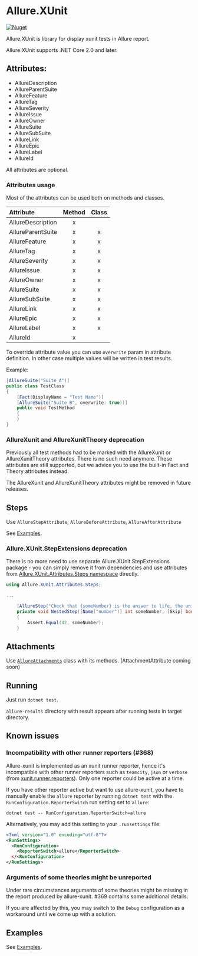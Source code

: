 # Allure.XUnit

[![Nuget](https://img.shields.io/nuget/v/Allure.XUnit)](https://www.nuget.org/packages/Allure.XUnit/)

Allure.XUnit is library for display xunit tests in Allure report.

Allure.XUnit supports .NET Core 2.0 and later.

## Attributes:

* AllureDescription
* AllureParentSuite
* AllureFeature
* AllureTag
* AllureSeverity
* AllureIssue
* AllureOwner
* AllureSuite
* AllureSubSuite
* AllureLink
* AllureEpic
* AllureLabel
* AllureId

All attributes are optional.

### Attributes usage

Most of the attributes can be used both on methods and classes.

| Attribute | Method | Class |
|:------------------|:---:|:---:|
| AllureDescription |  x  |     |
| AllureParentSuite |  x  |  x  |
| AllureFeature     |  x  |  x  |
| AllureTag         |  x  |  x  |
| AllureSeverity    |  x  |  x  |
| AllureIssue       |  x  |  x  |
| AllureOwner       |  x  |  x  |
| AllureSuite       |  x  |  x  |
| AllureSubSuite    |  x  |  x  |
| AllureLink        |  x  |  x  |
| AllureEpic        |  x  |  x  |
| AllureLabel       |  x  |  x  |
| AllureId          |  x  |     |

To override attribute value you can use `overwrite` param in attribute definition.
In other case multiple values will be written in test results.

Example:
```c#
[AllureSuite("Suite A")]
public class TestClass
{
    [Fact(DisplayName = "Test Name")]
    [AllureSuite("Suite B", overwrite: true))]
    public void TestMethod
    {
    }
}
```

### AllureXunit and AllureXunitTheory deprecation
Previously all test methods had to be marked with the AllureXunit or 
AllureXunitTheory attributes. There is no such need anymore.
These attributes are still supported, but we advice you to use the built-in
Fact and Theory attributes instead.

The AllureXunit and AllureXunitTheory attributes might be removed in future releases.

## Steps
Use `AllureStepAttribute`, `AllureBeforeAttribute`, `AllureAfterAttribute`

See [Examples](../Allure.XUnit.Examples/ExampleStepAttributes.cs).

### Allure.XUnit.StepExtensions deprecation
There is no more need to use separate Allure.XUnit.StepExtensions package - you can simply remove it from dependencies and use attributes from [Allure.XUnit.Attributes.Steps namespace](Attributes/Steps) directly.

```c#
using Allure.XUnit.Attributes.Steps;

...

    [AllureStep("Check that {someNumber} is the answer to life, the universe, and everything")]
    private void NestedStep([Name("number")] int someNumber, [Skip] bool skippedBoolean = true)
    {
        Assert.Equal(42, someNumber);
    }
```

## Attachments
Use [`AllureAttachments`](AllureAttachments.cs) class with its methods. (AttachmentAttribute coming soon)

## Running

Just run `dotnet test`.

`allure-results` directory with result appears after running tests in target directory.

## Known issues

### Incompatibility with other runner reporters (#368)

Allure-xunit is implemented as an xunit runner reporter, hence it's incompatible
with other runner reporters such as `teamcity`, `json` or `verbose` (from
[xunit.runner.reporters]). Only one reporter could be active at a time.

If you have other reporter active but want to use allure-xunit, you have to
manually enable the `allure` reporter by running `dotnet test` with the
`RunConfiguration.ReporterSwitch` run setting set to `allure`:

```shell
dotnet test -- RunConfiguration.ReporterSwitch=allure
```

Alternatively, you may add this setting to your `.runsettings` file:

```xml
<?xml version="1.0" encoding="utf-8"?>
<RunSettings>
  <RunConfiguration>
    <ReporterSwitch>allure</ReporterSwitch>
  </<RunConfiguration>
</RunSettings>
```

### Arguments of some theories might be unreported

Under rare circumstances arguments of some theories might be missing in the
report produced by allure-xunit. #369 contains some additional details.

If you are affected by this, you may switch to the `Debug` configuration as a
workaround until we come up with a solution.

## Examples

See [Examples](../Allure.XUnit.Examples).

[xunit.runner.reporters]: https://www.nuget.org/packages/xunit.runner.reporters/
